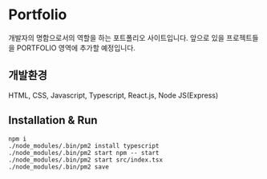 # Portfolio
개발자의 명함으로서의 역할을 하는 포트폴리오 사이트입니다. 앞으로 있을 프로젝트들을 PORTFOLIO 영역에 추가할 예정입니다.

## 개발환경
HTML, CSS, Javascript, Typescript, React.js, Node JS(Express)

## Installation & Run
    npm i
    ./node_modules/.bin/pm2 install typescript
    ./node_modules/.bin/pm2 start npm -- start
    ./node_modules/.bin/pm2 start src/index.tsx
    ./node_modules/.bin/pm2 save
